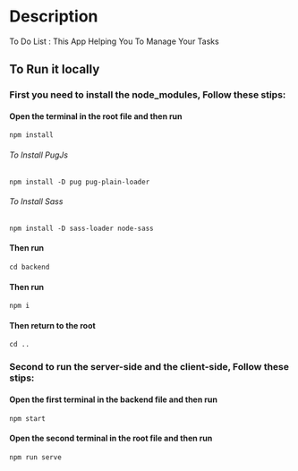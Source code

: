 # Description

To Do List :
This App Helping You To Manage Your Tasks

## To Run it locally

### First you need to install the node_modules, Follow these stips:

#### Open the terminal in the root file and then run

```
npm install
```

###### To Install PugJs

```
npm install -D pug pug-plain-loader
```

###### To Install Sass

```
npm install -D sass-loader node-sass
```

#### Then run

```
cd backend
```

#### Then run

```
npm i
```

#### Then return to the root

```
cd ..
```

### Second to run the server-side and the client-side, Follow these stips:

#### Open the first terminal in the backend file and then run

```
npm start
```

#### Open the second terminal in the root file and then run

```
npm run serve
```
